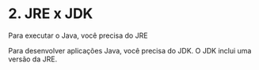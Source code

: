 # 2. JRE x JDK

Para executar o Java, você precisa do JRE

Para desenvolver aplicações Java, você precisa do JDK. O JDK inclui uma versão da JRE.



